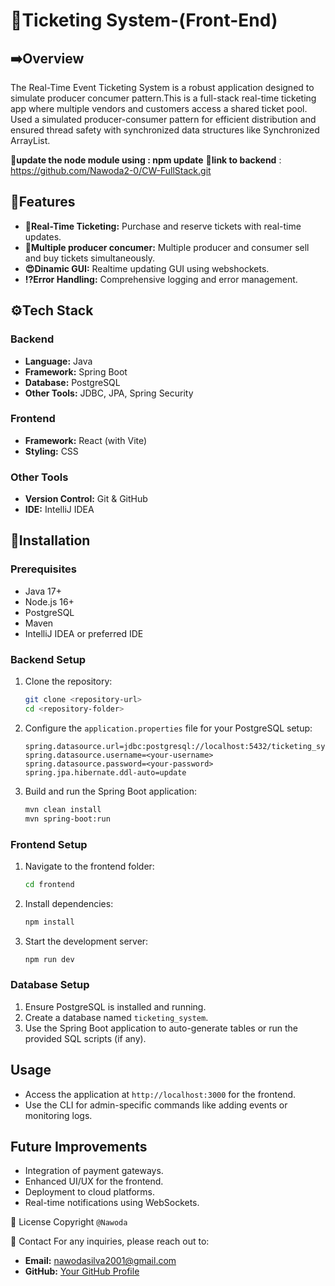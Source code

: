# 🚀Ticketing System-(Front-End)

## ➡️Overview
The Real-Time Event Ticketing System is a robust application designed to simulate producer concumer pattern.This is a full-stack real-time ticketing app where multiple vendors
and customers access a shared ticket pool. Used a simulated
producer-consumer pattern for efficient distribution and ensured
thread safety with synchronized data structures like Synchronized
ArrayList.

**🔴update the node module using : npm update**
**🧶link to backend** : https://github.com/Nawoda2-0/CW-FullStack.git

## 🎯Features


- **🎫Real-Time Ticketing:** Purchase and reserve tickets with real-time updates.
- **🕺Multiple producer concumer:** Multiple producer and consumer sell and buy tickets simultaneously.
- **😍Dinamic GUI:** Realtime updating GUI using webshockets.
- **⁉️Error Handling:** Comprehensive logging and error management.

## ⚙️Tech Stack
### Backend
- **Language:** Java
- **Framework:** Spring Boot
- **Database:** PostgreSQL
- **Other Tools:** JDBC, JPA, Spring Security

### Frontend
- **Framework:** React (with Vite)
- **Styling:** CSS

### Other Tools
- **Version Control:** Git & GitHub
- **IDE:** IntelliJ IDEA

## 🔋Installation

### Prerequisites
- Java 17+
- Node.js 16+
- PostgreSQL
- Maven
- IntelliJ IDEA or preferred IDE

### Backend Setup
1. Clone the repository:
   ```bash
   git clone <repository-url>
   cd <repository-folder>
   ```
2. Configure the `application.properties` file for your PostgreSQL setup:
   ```properties
   spring.datasource.url=jdbc:postgresql://localhost:5432/ticketing_system
   spring.datasource.username=<your-username>
   spring.datasource.password=<your-password>
   spring.jpa.hibernate.ddl-auto=update
   ```
3. Build and run the Spring Boot application:
   ```bash
   mvn clean install
   mvn spring-boot:run
   ```

### Frontend Setup
1. Navigate to the frontend folder:
   ```bash
   cd frontend
   ```
2. Install dependencies:
   ```bash
   npm install
   ```
3. Start the development server:
   ```bash
   npm run dev
   ```

### Database Setup
1. Ensure PostgreSQL is installed and running.
2. Create a database named `ticketing_system`.
3. Use the Spring Boot application to auto-generate tables or run the provided SQL scripts (if any).

## Usage
- Access the application at `http://localhost:3000` for the frontend.
- Use the CLI for admin-specific commands like adding events or monitoring logs.

## Future Improvements
- Integration of payment gateways.
- Enhanced UI/UX for the frontend.
- Deployment to cloud platforms.
- Real-time notifications using WebSockets.

📃 License
Copyright  `@Nawoda` 


📱 Contact
For any inquiries, please reach out to:
- **Email:** nawodasilva2001@gmail.com
- **GitHub:** [Your GitHub Profile](https://github.com/nawoda2-0)
